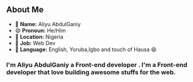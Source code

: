 ## About Me

- 👤  **Name:** Aliyu AbdulGaniy
- 😄 **Pronoun:** He/Him
- 📍  **Location:** Nigeria
- 💼 **Job:** Web Dev
- 📣 **Language:** English, Yoruba,Igbo and touch of Hausa 😄

### I'm Aliyu AbdulGaniy a Front-end developer . I'm a Front-end developer that love building awesome stuffs for the web.
##
<!---
alialaba/alialaba is a ✨ special ✨ repository because its `README.md` (this file) appears on your GitHub profile.
You can click the Preview link to take a look at 🌱your changes 📫.
--->
